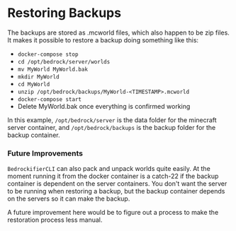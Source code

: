 # Restoring Backups

The backups are stored as .mcworld files, which also happen to be zip files. It makes it possible to restore a backup doing something like this:

* `docker-compose stop`
* `cd /opt/bedrock/server/worlds`
* `mv MyWorld MyWorld.bak`
* `mkdir MyWorld`
* `cd MyWorld`
* `unzip /opt/bedrock/backups/MyWorld-<TIMESTAMP>.mcworld`
* `docker-compose start`
* Delete MyWorld.bak once everything is confirmed working

In this example, `/opt/bedrock/server` is the data folder for the minecraft server container, and `/opt/bedrock/backups` is the backup folder for the backup container. 

### Future Improvements

`BedrockifierCLI` can also pack and unpack worlds quite easily. At the moment running it from the docker container is a catch-22 if the backup container is dependent on the server containers. You don't want the server to be running when restoring a backup, but the backup container depends on the servers so it can make the backup.

A future improvement here would be to figure out a process to make the restoration process less manual.
